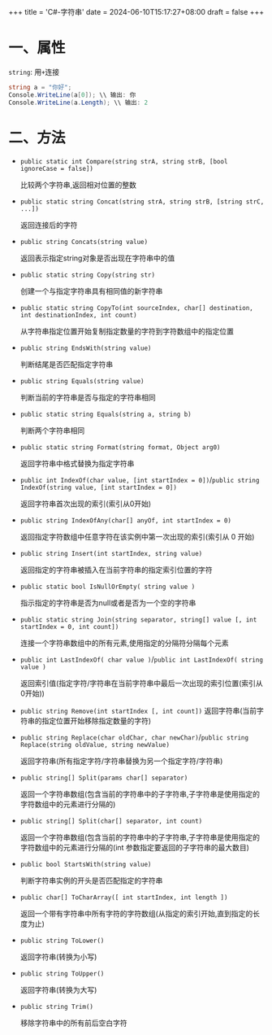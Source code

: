 +++
title = 'C#-字符串'
date = 2024-06-10T15:17:27+08:00
draft = false
+++
# 一、属性
`string`: 用`+`连接
```cs
string a = "你好";
Console.WriteLine(a[0]); \\ 输出: 你
Console.WriteLine(a.Length); \\ 输出: 2
```
# 二、方法
- `public static int Compare(string strA, string strB, [bool ignoreCase = false])`

    比较两个字符串,返回相对位置的整数

- `public static string Concat(string strA, string strB, [string strC, ...])`

    返回连接后的字符

- `public string Concats(string value)` 

    返回表示指定string对象是否出现在字符串中的值

- `public static string Copy(string str)`

    创建一个与指定字符串具有相同值的新字符串

- `public static string CopyTo(int sourceIndex, char[] destination, int destinationIndex, int count)` 

    从字符串指定位置开始复制指定数量的字符到字符数组中的指定位置

- `public string EndsWith(string value)`
    
    判断结尾是否匹配指定字符串

- `public string Equals(string value)`

    判断当前的字符串是否与指定的字符串相同

- `public static string Equals(string a, string b)`

    判断两个字符串相同

- `public static string Format(string format, Object arg0)`

    返回字符串中格式替换为指定字符串

- `public int IndexOf(char value, [int startIndex = 0])`/`public string IndexOf(string value, [int startIndex = 0])`
    
    返回字符串首次出现的索引(索引从0开始)

- `public string IndexOfAny(char[] anyOf, int startIndex = 0)`

    返回指定字符数组中任意字符在该实例中第一次出现的索引(索引从 0 开始)

- `public string Insert(int startIndex, string value)`
    
    返回指定的字符串被插入在当前字符串的指定索引位置的字符

- `public static bool IsNullOrEmpty( string value )`
    
    指示指定的字符串是否为null或者是否为一个空的字符串

- `public static string Join(string separator, string[] value [, int startIndex = 0, int count])`

    连接一个字符串数组中的所有元素,使用指定的分隔符分隔每个元素

- `public int LastIndexOf( char value )`/`public int LastIndexOf( string value )`

    返回索引值(指定字符/字符串在当前字符串中最后一次出现的索引位置(索引从0开始))

- `public string Remove(int startIndex [, int count])`
    返回字符串(当前字符串的指定位置开始移除指定数量的字符)

- `public string Replace(char oldChar, char newChar)`/`public string Replace(string oldValue, string newValue)`
    
    返回字符串(所有指定字符/字符串替换为另一个指定字符/字符串)

- `public string[] Split(params char[] separator)`

    返回一个字符串数组(包含当前的字符串中的子字符串,子字符串是使用指定的字符数组中的元素进行分隔的)

- `public string[] Split(char[] separator, int count)`

    返回一个字符串数组(包含当前的字符串中的子字符串,子字符串是使用指定的字符数组中的元素进行分隔的(int 参数指定要返回的子字符串的最大数目)

- `public bool StartsWith(string value)`

    判断字符串实例的开头是否匹配指定的字符串

- `public char[] ToCharArray([ int startIndex, int length ])`

    返回一个带有字符串中所有字符的字符数组(从指定的索引开始,直到指定的长度为止)

- `public string ToLower()`

    返回字符串(转换为小写)

- `public string ToUpper()`

    返回字符串(转换为大写)

- `public string Trim()`

    移除字符串中的所有前后空白字符
